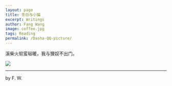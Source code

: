 ```yaml
---
layout: page
title: 冬日与小猫
excerpt: Writings
author: Fang Wang
image: coffee.jpg
tags: Reading
permalink: /Dasha-QQ-picture/
---
```


溪柴火软蛮毡暖，我与狸奴不出门。

![]({{site.baseurl}}/img/cat1.jpg)     

****

 by F. W. 
